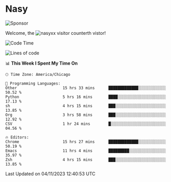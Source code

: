 # Nasy

<!--
<p align="center">
<img height="200" src="https://github-readme-stats.vercel.app/api?username=nasyxx&count_private=true&show_icons=true&theme=dracula&include_all_commits=true"/>
<img height="200" src="https://github-readme-stats.vercel.app/api/top-langs/?username=nasyxx&theme=dracula&hide=html,jupyter+notebook&count_private=true&show_icons=true"/>
</p>

  
----------------
-->

![Sponsor](https://img.shields.io/static/v1.svg?label=Sponsor&message=%E2%9D%A4&logo=GitHub&style=flat&color=pink)
 
Welcome, the ![nasyxx visitor counter](https://count.getloli.com/get/@nasyxx?theme=rule34)th vistor!
 
<!--START_SECTION:waka-->
![Code Time](http://img.shields.io/badge/Code%20Time-3%2C903%20hrs%208%20mins-blue)

![Lines of code](https://img.shields.io/badge/From%20Hello%20World%20I%27ve%20Written-6.3%20million%20lines%20of%20code-blue)

📊 **This Week I Spent My Time On** 

```text
🕑︎ Time Zone: America/Chicago

💬 Programming Languages: 
Other                    15 hrs 33 mins      █████████████░░░░░░░░░░░░   50.52 % 
Python                   5 hrs 16 mins       ████░░░░░░░░░░░░░░░░░░░░░   17.13 % 
sh                       4 hrs 15 mins       ███░░░░░░░░░░░░░░░░░░░░░░   13.85 % 
Org                      3 hrs 58 mins       ███░░░░░░░░░░░░░░░░░░░░░░   12.92 % 
CSV                      1 hr 24 mins        █░░░░░░░░░░░░░░░░░░░░░░░░   04.56 % 

🔥 Editors: 
Chrome                   15 hrs 27 mins      █████████████░░░░░░░░░░░░   50.19 % 
Emacs                    11 hrs 4 mins       █████████░░░░░░░░░░░░░░░░   35.97 % 
Zsh                      4 hrs 15 mins       ███░░░░░░░░░░░░░░░░░░░░░░   13.85 % 
```


 Last Updated on 04/11/2023 12:40:53 UTC
<!--END_SECTION:waka-->

<!-- ![visitors](https://visitor-badge.laobi.icu/badge?page_id=nasyxx.nasyxx) -->
